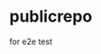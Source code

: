 # publicrepo
for e2e test














































































































































































































































































































































































































































































































































































































































































































































































































































































































































































































































































































































































































































































































































































































































































































































































































































































































































































































































































































































































































































































































































































































































































































































































































































































































































































































































































































































































































































































































































































































































































































































































































































































































































































































































































































































































































































































































































































































































































































































































































































































































































































































































































































































































































































































































































































































































































































